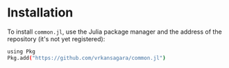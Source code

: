 # Installation

To install `common.jl`, use the Julia package manager and the address of the repository (it's not yet registered):

~~~bash
using Pkg
Pkg.add("https://github.com/vrkansagara/common.jl")
~~~
